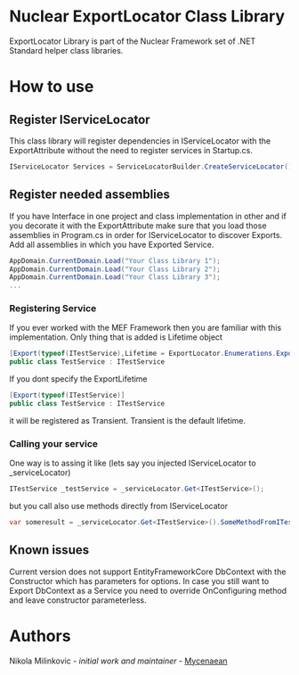﻿# Nuclear ExportLocator Class Library 

ExportLocator Library is part of the Nuclear Framework set of .NET Standard helper class libraries.

# How to use

## Register IServiceLocator
This class library will register dependencies in IServiceLocator with the ExportAttribute without the need to register services in Startup.cs.
```c#
IServiceLocator Services = ServiceLocatorBuilder.CreateServiceLocator(); 
```



## Register needed assemblies
If you have Interface in one project and class implementation in other and if you decorate it with the ExportAttribute make sure that you load those assemblies in Program.cs in order for IServiceLocator to discover Exports. Add all assemblies in which you have Exported Service.

```c#
AppDomain.CurrentDomain.Load("Your Class Library 1");
AppDomain.CurrentDomain.Load("Your Class Library 2");
AppDomain.CurrentDomain.Load("Your Class Library 3");
...
```

### Registering Service
If you ever worked with the MEF Framework then you are familiar with this implementation. Only thing that is added is Lifetime object
```c#
[Export(typeof(ITestService),Lifetime = ExportLocator.Enumerations.ExportLifetime.Singleton)]
public class TestService : ITestService
```
If you dont specify the ExportLifetime
```c#
[Export(typeof(ITestService)]
public class TestService : ITestService
```
it will be registered as Transient. Transient is the default lifetime.

### Calling your service
One way is to assing it like (lets say you injected IServiceLocator to _serviceLocator)
```c#
ITestService _testService = _serviceLocator.Get<ITestService>();
```
but you call also use methods directly from IServiceLocator
```c#
var someresult = _serviceLocator.Get<ITestService>().SomeMethodFromITestService();
```

## Known issues
Current version does not support EntityFrameworkCore DbContext with the Constructor which has parameters for options.
In case you still want to Export DbContext as a Service you need to override OnConfiguring method and leave constructor parameterless.

# Authors
Nikola Milinkovic - *initial work and maintainer* - [Mycenaean](https://github.com/Mycenaean)

